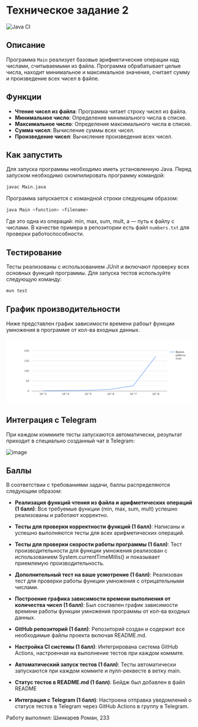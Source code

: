 # Техническое задание 2

![Java CI](https://github.com/RomaShinkarev/programming_technology_2/actions/workflows/java_ci.yml/badge.svg)

## Описание
Программа `Main` реализует базовые арифметические операции над числами, считываемыми из файла. Программа обрабатывает целые числа, находит минимальное и максимальное значения, считает сумму и произведение всех чисел в файле.

## Функции
- **Чтение чисел из файла**: Программа читает строку чисел из файла.
- **Минимальное число**: Определение минимального числа в списке.
- **Максимальное число**: Определение максимального числа в списке.
- **Сумма чисел**: Вычисление суммы всех чисел.
- **Произведение чисел**: Вычисление произведения всех чисел.

## Как запустить
Для запуска программы необходимо иметь установленную Java. Перед запуском необходимо скомпилировать программу командой:

```bash
javac Main.java
```

Программа запускается с командной строки следующим образом:

```bash
java Main <function> <filename>
```

Где <function> это одна из операций: min, max, sum, mult, а <filename> — путь к файлу с числами. В качестве примера в репозитории есть файл `numbers.txt` для проверки работоспособности.

## Тестирование
Тесты реализованы с использованием JUnit и включают проверку всех основных функций программы. Для запуска тестов используйте следующую команду:

```bash
mvn test
```

## График производительности

Ниже представлен график зависимости времени рабоыт функции умножения в программе от кол-ва входных данных.

![alt text](https://github.com/RomaShinkarev/programming_technology_2/blob/main/speed_test.png)

## Интеграция с Telegram

При каждом коммиите тесты запускаются автоматически, результат приходит в специально созданный чат в Telegram:

![image](https://github.com/RomaShinkarev/programming_technology_2/assets/85445712/f46d2d17-bbcd-4f06-acd2-159c133e60d9)


## Баллы
В соответствии с требованиями задачи, баллы распределяются следующим образом:

- **Реализация функций чтения из файла и арифметических операций (1 балл)**: Все требуемые функции (min, max, sum, mult) успешно реализованы и работают корректно.
- **Тесты для проверки корректности функций (1 балл)**: Написаны и успешно выполняются тесты для всех арифметических операций.
- **Тесты для проверки скорости работы программы (1 балл)**: Тест производительности для функции умножения реализован с использованием System.currentTimeMillis() и показывает приемлемую производительность.
- **Дополнительный тест на ваше усмотрение (1 балл)**: Реализован тест для проверки работы функции умножения с отрицательными числами.
- **Построение графика зависимости времени выполнения от количества чисел (1 балл)**: Был составлен график зависимости времени работы функции умножения программы от кол-ва входных данных.

- **GitHub репозиторий (1 балл)**: Репозиторий создан и содержит все необходимые файлы проекта включая README.md.
- **Настройка CI системы (1 балл)**: Интегрирована система GitHub Actions, настроенная на выполнение тестов при каждом коммите.
- **Автоматический запуск тестов (1 балл)**: Тесты автоматически запускаются при каждом коммите и пулл-реквесте в ветку main.
- **Статус тестов в README.md (1 балл)**: Бейдж был добавлен в файл README
- **Интеграция с Telegram (1 балл)**: Настроена отправка уведомлений о статусе тестов в Telegram через GitHub Actions в группу в Telegram.

Работу выполнил: Шинкарев Роман, 233
